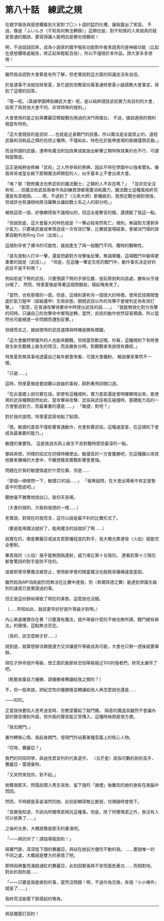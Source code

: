 # 第八十話　練武之規

在錯字報告與感想欄看到大家對ブ〇ント語的猛烈吐槽，讓我露出了笑容。
不過，像是「ふいんき（不知為何無法轉換）」這類也是，對不知情的人來說真的就是普通的錯誤，要寫得讓人能明白是梗也很難呢！

啊，不過話說回來，成為小說家的錯字報告功能對作者來說真的是神級功能（比起在感想欄等處報告，修正起來輕鬆百倍），所以不僅限於本作品，請大家多多使用！

---

雖然我自認對大會算是有所了解，但老實說對這方面的知識並沒有自信。

於是遇事不決就找特里夏，急忙趕到空教室向萬事通特里夏小姐請教大會事宜，得到了這樣的回答。

「嗯—呃。〈英雄學園捧劍練武大會〉呢，是以純粹競技武術實力為目的的大會，採用了與其他大會不同、非常特殊的規則。」

大會使用的是之前與賽麗亞模擬戰也用過的決鬥用擂台。
不過，據說適用的規則相當有特色。

「這大會競技的是武術……也就是近身戰鬥的技藝。所以魔法是全面禁止的，遠程武器和消耗品之類的也禁止攜帶。不僅如此，特色在於能帶進場的裝備僅限武器。」

而且所謂的武器，連帶有魔法附加效果或能放出斬擊之類特殊效果的也不行，可謂相當徹底。

這正是純粹由修練「武術」之人所參與的祭典，因此平時在學園中以強者聞名、像我哥哥或皇女殿下那類魔法師類型的人，似乎基本上不會出席大會。

「咦？那『既修魔法也修武術的魔法戰士』之類的人不存在嗎？」
「並非完全沒有啦……但魔法和武技兩者作為訓練資源都需要消耗魔力，魔法戰士這種風格終究還是有其極限。……嗯，不過到了〈元素大師〉那種級別，我想近戰也絕對很強，但或許也有識相地將活躍舞台讓給戰士系之人的部分吧。」

被她這麼一說，好像顯得我不識相似的，但這全是教官的錯，還請饒了我這一點。

「但說到底，這大會最大的特色就是『一擊必殺突然死亡』規則。無論對方還剩多少氣力，只要被武器或拳頭造成一次有效打擊，比賽就當場結束。會被決鬥場的效果自動判為Ring Out（出局）。」

這規則孕育了爆冷的可能性，據說產生了與一般戰鬥不同、獨特的戰略性。

「是先發制人打中一擊，還是閃避對方攻擊後反擊。無論哪種，這場戰鬥中變得更重要的就是〈武技〉。」
「但是，在這種一擊定生死的戰鬥中，動作事先決定好的武技不是不利嗎？」

例如若是下劈的武技，只要預讀下劈的手部位置，提前將劍刺向該處，勝負似乎就分曉了。
然而，特里夏像是等著這個問題般，揚起嘴角笑了。

「當然，也有那樣的一面。但是，這規則還有另一個很大的特徵。使用武技期間會處於氣力鎧甲（超級護甲）生效狀態，期間武技以外的攻擊不會被判定為有效打擊。」
「那麼，在普通攻擊快要命中時使出武技的話……」
「就能無效化對方攻擊的同時，只讓自己的攻擊命中實現逆轉。當然，武技的動作依然容易預讀，所以當然也可能被進一步閃開而遭到反擊。」

但總而言之，據說使用的武技選擇與時機是勝負關鍵。

「這大會雖然學園外的人也能來觀戰，但相當受歡迎喔。你看，這種規則下有時會發生新生戰勝上級生的情況，而且勝負分明，對觀戰者來說很有趣呢。」

特里夏若無其事地透露自己每年都會來看，可謂大會鐵粉。
解說專家果然不一樣。

「只是……」

這時，特里夏像是要說難以啟齒的事般，斟酌著用詞開口道。

「在此基礎上說句實在話，即使有這種規則，實力差距還是會明確顯現出來。能使用的武技種類固然如此，當攻擊與攻擊、武技與武技相互碰撞時，基礎能力高的一方會壓過對方，而最重要的還是……」
「敏捷，對吧？」

對於我的提問，特里夏認真地點了點頭。

「嗯。敏捷的差距不僅影響普通動作，也會影響武技。這種速度差，在這規則下會成為最重要的能力。」

敏捷的重要性。
這是我過去與上級生不良對戰時感受最深的一點。

單純來想，同樣的招式在同樣時機使出，敏捷高的一方會獲勝吧，在這種難以用其他要素彌補的大會中，不難想像其實戰影響會更強。

問題在於我的敏捷值處於什麼位置，但是……

「那個—順便問一下，敏捷22的話……」
「毫無疑問，在大會出場者中肯定是墊底中的墊底吧。」

聽她毫不猶豫地說出口，我仰天長嘆。

（大會的規則，大致和我想的一樣……）

老實說，對現在的我而言，這可以說是最不利的比賽形式了。

（要是能用魔法就好了，能用魔法的話就好了啊……）

說實在的，像是賽麗亞或迪克君那種程度的對手，我大概光靠連發〈火焰〉就能完全壓制。

畢竟我的〈火焰〉幾乎能無間隔連射，威力堪比第十五階位。
連看到第十三階位都會驚訝的對手是防不住的。

或者即使攻擊魔法被禁止，使用新學會的精靈魔法也能輕易彌補速度差距。

雖然因為MP消耗劇烈而無法在比賽中連發，但〈希爾菲德之舞〉能達到學園生級別的速度已是實證過的事。

但正是這份餘裕導致了現在的事態，這麼說也沒錯。

（……早知如此，就該更早好好提升等級才對啊。）

內心某處確實存在著「只要還有魔法，提升等級什麼的不做也無所謂，戰鬥總有辦法」的傲慢，這點無法否定。

（真的，該怎麼辦才好……）

說到底，就算想辦法跟營運方交涉讓提升等級成為可能，大會也只剩一週後就要舉辦。

現在才拚命提升等級，想正面抗衡那些恐怕等級接近100的強者們，終究太嚴苛了吧。

（乾脆放棄自力優勝，請優勝者轉讓給我之類的？）

不，但一般來說，把紀念性的優勝獎盃轉讓給他人再怎麼說也還是……

——叩叩。

正當我快要陷入思考迷宮時，空教室響起了敲門聲。
隔音的魔道具雖然不會讓內部的聲音傳到外面，但外面的聲音能正常傳入，這種時候倒是很方便。

「我去開門。」

兼作轉換心情，我起身開門，發現門外站著某種意義上的核心人物。

「哎呀，賽麗亞？」

我們的同班同學，與迪克君並列的代表選手。
〈五芒星〉屈指可數的劍術高手，賽麗亞・雷德豪特。

「又突然來找你，對不起。」

她獲救那天，閃電般闖入男生宿舍、留下強烈「謝禮」後離去的她的身影在我腦中閃回。

然而，平時總是英姿凜然的她，此刻卻顯得無比脆弱，彷彿隨時會倒下。

「其實我知道，不該向阿爾瑪君拜託這種事。但是，除了阿爾瑪君之外，我沒有人可以依靠了……」

之後的光景，大概就像是那天的重演吧。

「——拜託你了！請指導我劍術！」

隔著門扉，深深低下頭的賽麗亞，與站在她前方僵住不動的我。
……要說唯一的不同之處，大概就是雙方的表情了吧。

那時因興奮而滿臉通紅的賽麗亞，此刻因緊張與不安而面色蒼白……
而相對地，對此的我則是……

「——只要是我能做到的事，當然沒問題！啊，不過作為交換，有個『小小條件』就是了……」

我終究沒能壓下那揚起的嘴角。

---

與惡魔簽訂契約！